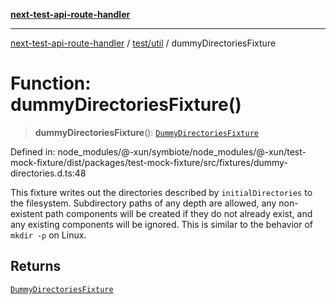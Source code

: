 [**next-test-api-route-handler**](../../../README.md)

***

[next-test-api-route-handler](../../../README.md) / [test/util](../README.md) / dummyDirectoriesFixture

# Function: dummyDirectoriesFixture()

> **dummyDirectoriesFixture**(): [`DummyDirectoriesFixture`](../type-aliases/DummyDirectoriesFixture.md)

Defined in: node\_modules/@-xun/symbiote/node\_modules/@-xun/test-mock-fixture/dist/packages/test-mock-fixture/src/fixtures/dummy-directories.d.ts:48

This fixture writes out the directories described by `initialDirectories` to
the filesystem. Subdirectory paths of any depth are allowed, any non-existent
path components will be created if they do not already exist, and any
existing components will be ignored. This is similar to the behavior of
`mkdir -p` on Linux.

## Returns

[`DummyDirectoriesFixture`](../type-aliases/DummyDirectoriesFixture.md)
